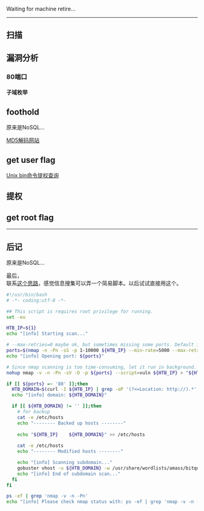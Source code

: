 Waiting for machine retire...

---

## 扫描


## 漏洞分析

### 80端口


#### 子域枚举



## foothold
原来是NoSQL...

[MD5解码网站](../links.md#编码)

## get user flag
[Unix bin命令提权查询](https://gtfobins.github.io/)




## 提权






## get root flag



---

## 后记

原来是NoSQL...

最后，  
联系[这个思路](../GatheringInformation/summary.md#Web安全信息收集思路)，感觉信息搜集可以弄一个简易脚本。以后试试直接用这个。  
```bash
#!/usr/bin/bash
# -*- coding:utf-8 -*-

## This script is requires root privilege for running.
set -eu

HTB_IP=${1}
echo "[info] Starting scan..."

# --max-retries=0 maybe ok, but sometimes missing some ports. Default is 10.
ports=$(nmap -n -Pn -sS -p 1-10000 ${HTB_IP} --min-rate=5000 --max-retries=1 | grep ^[0-9] | cut -d / -f1 | tr '\n' ',' | sed s/,$//)
echo "[info] Opening port: ${ports}"

# Since nmap scanning is too time-consuming, let it run in background.
nohup nmap -v -n -Pn -sV -O -p ${ports} --script=vuln ${HTB_IP} > "${HTB_IP}.nmap" 2>&1 &

if [[ ${ports} =~ '80' ]];then
  HTB_DOMAIN=$(curl -I ${HTB_IP} | grep -oP '(?<=Location: http://).*' | tr -d '/\r')
  echo "[info] domain: ${HTB_DOMAIN}"

  if [[ ${HTB_DOMAIN} != '' ]];then
    # for backup
    cat -e /etc/hosts
    echo "-------- Backed up hosts --------"
    
    echo "${HTB_IP}    ${HTB_DOMAIN}" >> /etc/hosts
    
    cat -e /etc/hosts
    echo "-------- Modified hosts --------"

    echo "[info] Scanning subdomain..."
    gobuster vhost -u ${HTB_DOMAIN} -w /usr/share/wordlists/amass/bitquark_subdomains_top100K.txt -t 500 --append-domain -o "subdomains_${HTB_DOMAIN}.txt"
    echo "[info] End of subdomain scan..."
  fi
fi

ps -ef | grep 'nmap -v -n -Pn'
echo "[info] Please check nmap status with: ps -ef | grep 'nmap -v -n -Pn'"
```